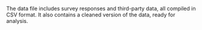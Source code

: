The data file includes survey responses and third-party data, all compiled in CSV format. It also contains a cleaned version of the data, ready for analysis.
